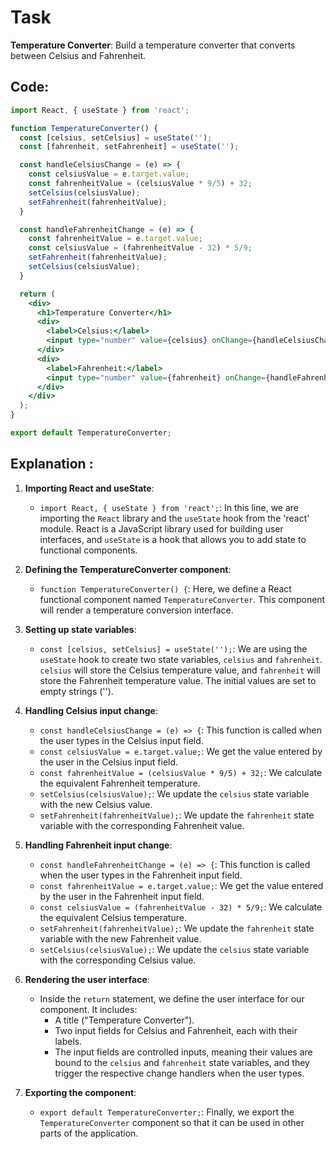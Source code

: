 # Task

**Temperature Converter**: Build a temperature converter that converts between Celsius and Fahrenheit.


## Code:

```jsx
import React, { useState } from 'react';

function TemperatureConverter() {
  const [celsius, setCelsius] = useState('');
  const [fahrenheit, setFahrenheit] = useState('');

  const handleCelsiusChange = (e) => {
    const celsiusValue = e.target.value;
    const fahrenheitValue = (celsiusValue * 9/5) + 32;
    setCelsius(celsiusValue);
    setFahrenheit(fahrenheitValue);
  }

  const handleFahrenheitChange = (e) => {
    const fahrenheitValue = e.target.value;
    const celsiusValue = (fahrenheitValue - 32) * 5/9;
    setFahrenheit(fahrenheitValue);
    setCelsius(celsiusValue);
  }

  return (
    <div>
      <h1>Temperature Converter</h1>
      <div>
        <label>Celsius:</label>
        <input type="number" value={celsius} onChange={handleCelsiusChange} />
      </div>
      <div>
        <label>Fahrenheit:</label>
        <input type="number" value={fahrenheit} onChange={handleFahrenheitChange} />
      </div>
    </div>
  );
}

export default TemperatureConverter;
```

## Explanation :

1. **Importing React and useState**:
   - `import React, { useState } from 'react';`: In this line, we are importing the `React` library and the `useState` hook from the 'react' module. React is a JavaScript library used for building user interfaces, and `useState` is a hook that allows you to add state to functional components.

2. **Defining the TemperatureConverter component**:
   - `function TemperatureConverter() {`: Here, we define a React functional component named `TemperatureConverter`. This component will render a temperature conversion interface.

3. **Setting up state variables**:
   - `const [celsius, setCelsius] = useState('');`: We are using the `useState` hook to create two state variables, `celsius` and `fahrenheit`. `celsius` will store the Celsius temperature value, and `fahrenheit` will store the Fahrenheit temperature value. The initial values are set to empty strings ('').

4. **Handling Celsius input change**:
   - `const handleCelsiusChange = (e) => {`: This function is called when the user types in the Celsius input field.
   - `const celsiusValue = e.target.value;`: We get the value entered by the user in the Celsius input field.
   - `const fahrenheitValue = (celsiusValue * 9/5) + 32;`: We calculate the equivalent Fahrenheit temperature.
   - `setCelsius(celsiusValue);`: We update the `celsius` state variable with the new Celsius value.
   - `setFahrenheit(fahrenheitValue);`: We update the `fahrenheit` state variable with the corresponding Fahrenheit value.

5. **Handling Fahrenheit input change**:
   - `const handleFahrenheitChange = (e) => {`: This function is called when the user types in the Fahrenheit input field.
   - `const fahrenheitValue = e.target.value;`: We get the value entered by the user in the Fahrenheit input field.
   - `const celsiusValue = (fahrenheitValue - 32) * 5/9;`: We calculate the equivalent Celsius temperature.
   - `setFahrenheit(fahrenheitValue);`: We update the `fahrenheit` state variable with the new Fahrenheit value.
   - `setCelsius(celsiusValue);`: We update the `celsius` state variable with the corresponding Celsius value.

6. **Rendering the user interface**:
   - Inside the `return` statement, we define the user interface for our component. It includes:
     - A title ("Temperature Converter").
     - Two input fields for Celsius and Fahrenheit, each with their labels.
     - The input fields are controlled inputs, meaning their values are bound to the `celsius` and `fahrenheit` state variables, and they trigger the respective change handlers when the user types.

7. **Exporting the component**:
   - `export default TemperatureConverter;`: Finally, we export the `TemperatureConverter` component so that it can be used in other parts of the application.

